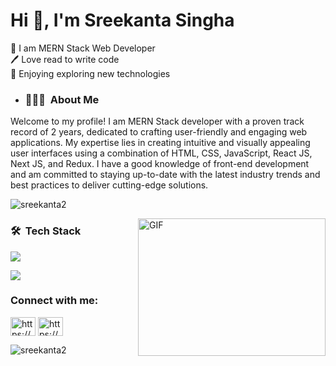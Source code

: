  <h1>Hi 👋, I'm Sreekanta Singha</h1>

<p>👑 I am MERN Stack Web Developer <br>
 🖊️ Love read to write code <br>
🎤 Enjoying exploring new technologies</p> 

- <h3> 👨🏻‍💻 &nbsp;About Me </h3>

 <span>Welcome to my profile! I am MERN Stack developer with a proven track record of 2 years, dedicated to crafting user-friendly and engaging web applications. My expertise lies in creating intuitive and visually appealing user interfaces using a combination of HTML, CSS, JavaScript, React JS, Next JS, and Redux. I have a good knowledge  of front-end development and am committed to staying up-to-date with the latest industry trends and best practices to deliver cutting-edge solutions.</span>
<p align="left"> <img src="https://komarev.com/ghpvc/?username=sreekanta2&label=Profile%20views&color=0e75b6&style=flat" alt="sreekanta2" /> </p>

 <img align="right" alt="GIF" src="https://github.com/abhisheknaiidu/abhisheknaiidu/blob/master/code.gif?raw=true" width="300" height="220" />
<h3> 🛠 &nbsp;Tech Stack</h3>
<p align="left">
 
  <a href="https://skillicons.dev">
    <img src="https://skillicons.dev/icons?i=html,css,bootstrap,tailwind,js,ts,react,redux,nextjs,nodejs,express,mongodb,firebase&perline=8" />
  </a>
</p>
<p align="left">
 
  <a href="https://skillicons.dev">
    <img src="https://skillicons.dev/icons?i=git,github,vscode,vite&perline=8" />
  </a>
</p>


 
 <h3 align="left">  Connect with me:</h3>
<p align="left">
<a href="https://linkedin.com/in/https://www.linkedin.com/in/sreekanta-singha-64b1b6203/" target="blank"><img align="center" src="https://raw.githubusercontent.com/rahuldkjain/github-profile-readme-generator/master/src/images/icons/Social/linked-in-alt.svg" alt="https://www.linkedin.com/in/sreekanta-singha-64b1b6203/" height="30" width="40" /></a>
<a href="https://fb.com/https://www.facebook.com/srikantoa3" target="blank"><img align="center" src="https://raw.githubusercontent.com/rahuldkjain/github-profile-readme-generator/master/src/images/icons/Social/facebook.svg" alt="https://www.facebook.com/srikantoa3" height="30" width="40" /></a>
</p>
 
<p><img align="left" src="https://github-readme-stats.vercel.app/api/top-langs?username=sreekanta2&show_icons=true&locale=en&layout=compact" alt="sreekanta2" /></p>

 


 


